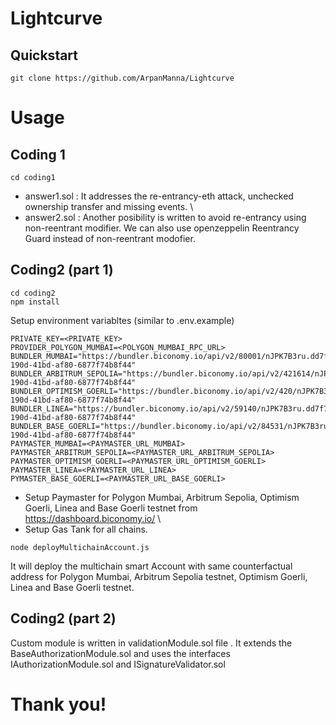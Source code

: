 # Lightcurve

## Quickstart

```
git clone https://github.com/ArpanManna/Lightcurve
```

# Usage

## Coding 1

```
cd coding1
```

* answer1.sol : It addresses the re-entrancy-eth attack, unchecked ownership transfer and missing events. \
* answer2.sol : Another posibility is written to avoid re-entrancy using non-reentrant modifier. We can also use openzeppelin Reentrancy Guard instead of non-reentrant modofier.


## Coding2 (part 1)

```
cd coding2
npm install
```
Setup environment variabltes (similar to .env.example)
```
PRIVATE_KEY=<PRIVATE_KEY>
PROVIDER_POLYGON_MUMBAI=<POLYGON_MUMBAI_RPC_URL>
BUNDLER_MUMBAI="https://bundler.biconomy.io/api/v2/80001/nJPK7B3ru.dd7f7861-190d-41bd-af80-6877f74b8f44"
BUNDLER_ARBITRUM_SEPOLIA="https://bundler.biconomy.io/api/v2/421614/nJPK7B3ru.dd7f7861-190d-41bd-af80-6877f74b8f44"
BUNDLER_OPTIMISM_GOERLI="https://bundler.biconomy.io/api/v2/420/nJPK7B3ru.dd7f7861-190d-41bd-af80-6877f74b8f44"
BUNDLER_LINEA="https://bundler.biconomy.io/api/v2/59140/nJPK7B3ru.dd7f7861-190d-41bd-af80-6877f74b8f44"
BUNDLER_BASE_GOERLI="https://bundler.biconomy.io/api/v2/84531/nJPK7B3ru.dd7f7861-190d-41bd-af80-6877f74b8f44"
PAYMASTER_MUMBAI=<PAYMASTER_URL_MUMBAI>
PAYMASTER_ARBITRUM_SEPOLIA=<PAYMASTER_URL_ARBITRUM_SEPOLIA>
PAYMASTER_OPTIMISM_GOERLI=<PAYMASTER_URL_OPTIMISM_GOERLI>
PAYMASTER_LINEA=<PAYMASTER_URL_LINEA>
PYMASTER_BASE_GOERLI=<PAYMASTER_URL_BASE_GOERLI>
```
* Setup Paymaster for Polygon Mumbai, Arbitrum Sepolia, Optimism Goerli, Linea and Base Goerli testnet from https://dashboard.biconomy.io/ \
* Setup Gas Tank for all chains.
```
node deployMultichainAccount.js 
```

It will deploy the multichain smart Account with same counterfactual address for Polygon Mumbai, Arbitrum Sepolia testnet, Optimism Goerli, Linea and Base Goerli testnet.

## Coding2 (part 2)

Custom module is written in validationModule.sol file . It extends the BaseAuthorizationModule.sol and uses the interfaces IAuthorizationModule.sol and ISignatureValidator.sol

# Thank you!
